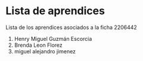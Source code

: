 # Lista de aprendices

Lista de los aprendices asociados a la ficha 2206442

1. Henry Miguel Guzmán Escorcia
2. Brenda Leon Florez
3. miguel alejandro jimenez

